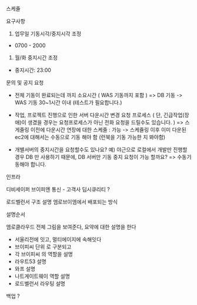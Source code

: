 
스케쥴

요구사항
1. 업무일 기동시각/중지시각 조정 
- 0700 - 2000
1. 월/화 중지시간 조정
- 중지시간: 23:00


문의 및 공지 요청
* 전체 기동이 완료되는데 까지 소요시간 ( WAS 기동까지 포함 )
=> DB 기동 -> WAS 기동 30~1시간 이내 (테스트가 필요합니다.)
* 작업, 프로젝트 진행으로 인한 서버 다운시간 변경 요청 프로세스
( 단, 긴급작업(장애)이 생겼을 경우는 요청프로세스가 아닌 전화 요청을 드릴수도 있습니다. )
=> 스게줄링 이전에 다운시간 연장에 대한 스케줄 : 가능
-> 스케쥴링 이후 이미 다운된 ec2에 대해서는 수동으로 기동 해야 함 (런북을 기동 가능한 지 봐야함)

* 개별서버의 중지시간을 요청할수도 있나요?
예) 야근으로 로컬에서 개발만 진행할 경우 DB 만 사용하기 때문에, DB 서버만 기동 중지 요청이 가능 할까요?
=> 수동기동해야 합니다. 

인프라

디비세이퍼 
브이피엔 통신 - 고객사
딥시큐리티 ? 

로드벨런서 구조 설명 
엠로브이엠에서 배포되는 방식


설명순서

엠로클라우드 전체 그림을 보여준다,
요약에 대한 설명을 한다
- 서울리전에 잇고, 멀티에이지에 속해잇다
- 브이피씨 단위 로 구분되고
- 각 브이피씨 의 역할을 설명
- 라우트53 설명
- 와프 설명
- 나트게이트웨이 역할 설명
- 로드벨런서 라우팅 설명












백업 ? 